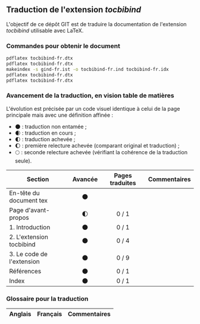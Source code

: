 ## Traduction de l'extension *tocbibind*

L'objectif de ce dépôt GIT est de traduire la documentation de l'extension *tocbibind* utilisable avec LaTeX.

### Commandes pour obtenir le document

```bash
pdflatex tocbibind-fr.dtx
pdflatex tocbibind-fr.dtx
makeindex -s gind-fr.ist -o tocbibind-fr.ind tocbibind-fr.idx
pdflatex tocbibind-fr.dtx
pdflatex tocbibind-fr.dtx
```

### Avancement de la traduction, en vision table de matières

L'évolution est précisée par un code visuel identique à celui de la page principale mais avec une définition affinée :

- :new_moon: : traduction non entamée ;
- :waxing_crescent_moon: : traduction en cours ;
- :first_quarter_moon: : traduction achevée ;
- :waxing_gibbous_moon: : première relecture achevée (comparant original et traduction) ; 
- :full_moon: : seconde relecture achevée (vérifiant la cohérence de la traduction seule).

Section                       | Avancée                | Pages traduites | Commentaires 
----------------------------- | :--------------------: | :-------------: | -------------------------
En-tête du document tex       | :new_moon:             |                 |
Page d'avant-propos           | :first_quarter_moon:   | 0 / 1           | 
1. Introduction               | :new_moon:             | 0 / 1           |
2. L'extension tocbibind      | :new_moon:             | 0 / 4           | 
3. Le code de l'extension     | :new_moon:             | 0 / 9           |
Références                    | :new_moon:             | 0 / 1           |
Index                         | :new_moon:             | 0 / 1           |

### Glossaire pour la traduction

Anglais                   | Français                                          | Commentaires 
------------------------- | ------------------------------------------------- | -------------------------------
